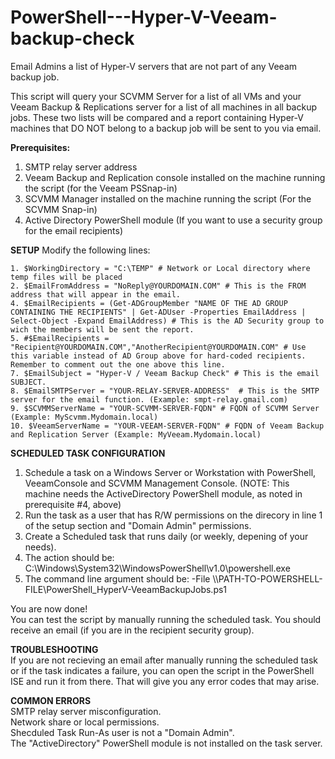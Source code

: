 # PowerShell---Hyper-V-Veeam-backup-check
Email Admins a list of Hyper-V servers that are not part of any Veeam backup job.

This script will query your SCVMM Server for a list of all VMs and your Veeam Backup & Replications server for a list of all machines in all backup jobs.  These two lists will be compared and a report containing Hyper-V machines that DO NOT belong to a backup job will be sent to you via email.

**Prerequisites:**
1. SMTP relay server address
2. Veeam Backup and Replication console installed on the machine running the script (for the Veeam PSSnap-in)
3. SCVMM Manager installed on the machine running the script (For the SCVMM Snap-in)
4. Active Directory PowerShell module (If you want to use a security group for the email recipients)
   
**SETUP**
Modify the following lines:
```
1. $WorkingDirectory = "C:\TEMP" # Network or Local directory where temp files will be placed
2. $EmailFromAddress = "NoReply@YOURDOMAIN.COM" # This is the FROM address that will appear in the email.
4. $EmailRecipients = (Get-ADGroupMember "NAME OF THE AD GROUP CONTAINING THE RECIPIENTS" | Get-ADUser -Properties EmailAddress | Select-Object -Expand EmailAddress) # This is the AD Security group to wich the members will be sent the report.
5. #$EmailRecipients = "Recipient@YOURDOMAIN.COM","AnotherRecipient@YOURDOMAIN.COM" # Use this variable instead of AD Group above for hard-coded recipients. Remember to comment out the one above this line.
7. $EmailSubject = "Hyper-V / Veeam Backup Check" # This is the email SUBJECT.
8. $EmailSMTPServer = "YOUR-RELAY-SERVER-ADDRESS"  # This is the SMTP server for the email function. (Example: smpt-relay.gmail.com)
9. $SCVMMServerName = "YOUR-SCVMM-SERVER-FQDN" # FQDN of SCVMM Server (Example: MyScvmm.Mydomain.local)
10. $VeeamServerName = "YOUR-VEEAM-SERVER-FQDN" # FQDN of Veeam Backup and Replication Server (Example: MyVeeam.Mydomain.local)
```

**SCHEDULED TASK CONFIGURATION**</br>
1. Schedule a task on a Windows Server or Workstation with PowerShell, VeeamConsole and SCVMM Management Console.
(NOTE: This machine needs the ActiveDirectory PowerShell module, as noted in prerequisite #4, above)
2. Run the task as a user that has R/W permissions on the direcory in line 1 of the setup section and "Domain Admin" permissions.
3. Create a Scheduled task that runs daily (or weekly, depening of your needs).
4. The action should be:  C:\Windows\System32\WindowsPowerShell\v1.0\powershell.exe
5. The command line argument should be:  -File \\\PATH-TO-POWERSHELL-FILE\PowerShell_HyperV-VeeamBackupJobs.ps1

You are now done!</br>
You can test the script by manually running the scheduled task.  You should receive an email (if you are in the recipient security group).

**TROUBLESHOOTING**</br>
If you are not recieving an email after manually running the scheduled task or if the task indicates a failure, you can open the script in the PowerShell ISE and run it from there.
That will give you any error codes that may arise.

**COMMON ERRORS**</br>
SMTP relay server misconfiguration.</br>
Network share or local permissions.</br>
Shecduled Task Run-As user is not a "Domain Admin".</br>
The "ActiveDirectory" PowerShell module is not installed on the task server.
